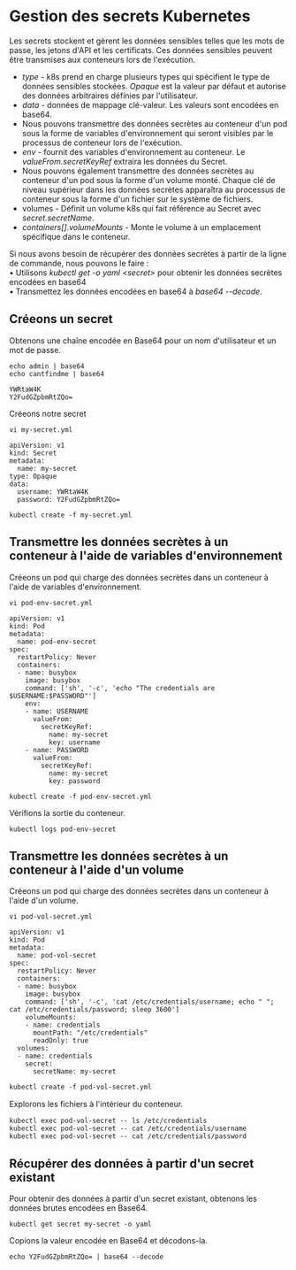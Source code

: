 # Gestion des secrets Kubernetes
Les secrets stockent et gèrent les données sensibles telles que les mots de passe, les jetons d'API et les certificats. Ces données sensibles peuvent être transmises aux conteneurs lors de l'exécution.<br>

- *type* - k8s prend en charge plusieurs types qui spécifient le type de données sensibles stockées. *Opaque* est la valeur par défaut et autorise des données arbitraires définies par l'utilisateur.<br>
- *data* - données de mappage clé-valeur. Les valeurs sont encodées en base64.
- Nous pouvons transmettre des données secrètes au conteneur d'un pod sous la forme de variables d'environnement qui seront visibles par le processus de conteneur lors de l'exécution.
- *env* - fournit des variables d'environnement au conteneur. Le *valueFrom.secretKeyRef* extraira les données du Secret.
- Nous pouvons également transmettre des données secrètes au conteneur d'un pod sous la forme d'un volume monté. Chaque clé de niveau supérieur dans les données secrètes apparaîtra au processus de conteneur sous la forme d'un fichier sur le système de fichiers.
- volumes - Définit un volume k8s qui fait référence au Secret avec *secret.secretName*.
- *containers[].volumeMounts* - Monte le volume à un emplacement spécifique dans le conteneur.

Si nous avons besoin de récupérer des données secrètes à partir de la ligne de commande, nous pouvons le faire : <br>
• Utilisons *kubectl get -o yaml \<secret\>* pour obtenir les données secrètes encodées en base64 <br>
• Transmettez les données encodées en base64 à *base64 --decode*.

## Créeons un secret
Obtenons une chaîne encodée en Base64 pour un nom d'utilisateur et un mot de passe.
```
echo admin | base64
echo cantfindme | base64
```

```
YWRtaW4K
Y2FudGZpbmRtZQo=
```

Créeons notre secret
```
vi my-secret.yml
```

```
apiVersion: v1
kind: Secret
metadata:
  name: my-secret
type: Opaque
data:
  username: YWRtaW4K
  password: Y2FudGZpbmRtZQo=
```

```
kubectl create -f my-secret.yml
```

## Transmettre les données secrètes à un conteneur à l'aide de variables d'environnement

Créeons un pod qui charge des données secrètes dans un conteneur à l'aide de variables d'environnement.
```
vi pod-env-secret.yml
```

```
apiVersion: v1
kind: Pod
metadata:
  name: pod-env-secret
spec:
  restartPolicy: Never
  containers:
  - name: busybox
    image: busybox
    command: ['sh', '-c', 'echo "The credentials are $USERNAME:$PASSWORD"']
    env:
    - name: USERNAME
      valueFrom:
        secretKeyRef:
          name: my-secret
          key: username
    - name: PASSWORD
      valueFrom:
        secretKeyRef:
          name: my-secret
          key: password
```

```
kubectl create -f pod-env-secret.yml
```

Vérifions la sortie du conteneur.
```
kubectl logs pod-env-secret
```

## Transmettre les données secrètes à un conteneur à l'aide d'un volume
Créeons un pod qui charge des données secrètes dans un conteneur à l'aide d'un volume.

```
vi pod-vol-secret.yml
```

```
apiVersion: v1
kind: Pod
metadata:
  name: pod-vol-secret
spec:
  restartPolicy: Never
  containers:
  - name: busybox
    image: busybox
    command: ['sh', '-c', 'cat /etc/credentials/username; echo " "; cat /etc/credentials/password; sleep 3600']
    volumeMounts:
    - name: credentials
      mountPath: "/etc/credentials"
      readOnly: true
  volumes:
  - name: credentials
    secret:
      secretName: my-secret
```

```
kubectl create -f pod-vol-secret.yml
```

Explorons les ﬁchiers à l'intérieur du conteneur.
```
kubectl exec pod-vol-secret -- ls /etc/credentials
kubectl exec pod-vol-secret -- cat /etc/credentials/username
kubectl exec pod-vol-secret -- cat /etc/credentials/password
```

## Récupérer des données à partir d'un secret existant
Pour obtenir des données à partir d'un secret existant, obtenons les données brutes encodées en Base64.
```
kubectl get secret my-secret -o yaml
```

Copions la valeur encodée en Base64 et décodons-la.
```
echo Y2FudGZpbmRtZQo= | base64 --decode
```